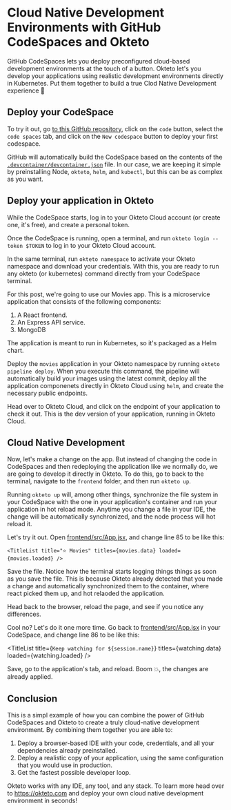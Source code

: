 # Cloud Native Development Environments with GitHub CodeSpaces and Okteto

GitHub CodeSpaces lets you deploy preconfigured cloud-based development environments at the touch of a button. Okteto let's you develop your applications using realistic development environments directly in Kubernetes. Put them together to build a true Clod Native Development experience 🚀


## Deploy your CodeSpace

To try it out, go [to this GitHub repository](https://github.com/rberrelleza/node-codespaces), click on the `code` button, select the `code spaces` tab, and click on the `New codespace` button to deploy your first codespace.

GitHub will automatically build the CodeSpace based on the contents of the [`.devcontainer/devcontainer.json`](https://github.com/rberrelleza/node-codespaces/blob/add-dockerfile/.devcontainer/devcontainer.json) file. In our case, we are keeping it simple by preinstalling Node, `okteto`, `helm`, and `kubectl`, but this can be as complex as you want.

## Deploy your application in Okteto

While the CodeSpace starts, log in to your Okteto Cloud account (or create one, it's free), and create a personal token. 

Once the CodeSpace is running, open a terminal, and run `okteto login --token $TOKEN` to log in to your Okteto Cloud account.

In the same terminal, run `okteto namespace` to activate your Okteto namespace and download your credentials. With this, you are ready to run any okteto (or kubernetes) command directly from your CodeSpace terminal. 

For this post, we're going to use our Movies app. This is a microservice application that consists of the following components:

1. A React frontend.
1. An Express API service. 
1. MongoDB

The application is meant to run in Kubernetes, so it's packaged as a Helm chart. 


Deploy the `movies` application in your Okteto namespace by running `okteto pipeline deploy`. When you execute this command, the pipeline will automatically build your images using the latest commit, deploy all the application componenets directly in Okteto Cloud using `helm`, and create the necessary public endpoints.

Head over to Okteto Cloud, and click on the endpoint of your application to check it out. This is the dev version of your application, running in Okteto Cloud. 

## Cloud Native Development

Now, let's make a change on the app. But instead of changing the code in CodeSpaces and then redeploying the application like we normally do, we are going to develop it directly in Okteto. To do this, go to back to the terminal, navigate to the `frontend` folder, and then run `okteto up`.  

Running  `okteto up` will, among other things, synchronize the file system in your CodeSpace with the one in your application's container and run your application in hot reload mode. Anytime you change a file in your IDE, the change will be automatically synchronized, and the node process will hot reload it. 

Let's try it out. Open [frontend/src/App.jsx](frontend/src/App.jsx), and change line 85 to be like this:

```
<TitleList title="⭐ Movies" titles={movies.data} loaded={movies.loaded} /> 
```

Save the file. Notice how the terminal starts logging things things as soon as you save the file. This is because Okteto already detected that you made a change and automatically synchronized them to the container, where react picked them up, and hot relaoded the application. 

Head back to the browser, reload the page, and see if you notice any differences. 

Cool no? Let's do it one more time. Go back to [frontend/src/App.jsx](frontend/src/App.jsx) in your CodeSpace, and change line 86 to be like this:

<TitleList title={`Keep watching for ${session.name}`} titles={watching.data} loaded={watching.loaded} />

Save, go to the application's tab, and reload. Boom 💥, the changes are already applied. 

## Conclusion

This is a simpl example of how you can combine the power of GitHub CodeSpaces and Okteto to create a truly cloud-native development environment. By combining them together you are able to:

1. Deploy a browser-based IDE with your code, credentials, and all your dependencies already preinstalled. 
2. Deploy a realistic copy of your application, using the same configuration that you would use in production. 
3. Get the fastest possible developer loop.

Okteto works with any IDE, any tool, and any stack. To learn more head over to https://okteto.com and deploy your own cloud native development environment in seconds!

